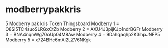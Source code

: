 # modberrypakkris
5 Modberry pak kris
Token Thingsboard
Modberry 1  = O8Si5TC4suoSLRGxCtZb
Modberry 2  = AXU4J3pijKJp1ndrBGFr
Modberry 3  = BNA4nqmWg70oUp04M8Aw
Modberry 4  = 9Dahqaqhp2K3ihpJNFP5
Modberry 5  = x724BHc6mAi2LZV6NKgk
